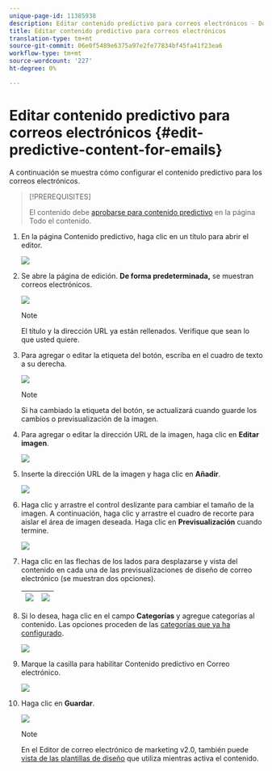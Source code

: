 ```yaml
---
unique-page-id: 11385938
description: Editar contenido predictivo para correos electrónicos - Documentos de marketing - Documentación del producto
title: Editar contenido predictivo para correos electrónicos
translation-type: tm+mt
source-git-commit: 06e0f5489e6375a97e2fe77834bf45fa41f23ea6
workflow-type: tm+mt
source-wordcount: '227'
ht-degree: 0%

---
```



# Editar contenido predictivo para correos electrónicos {#edit-predictive-content-for-emails}

A continuación se muestra cómo configurar el contenido predictivo para los correos electrónicos.

>[!PREREQUISITES]
>
>El contenido debe [aprobarse para contenido predictivo](/help/marketo/product-docs/predictive-content/working-with-all-content/approve-a-title-for-predictive-content.md) en la página Todo el contenido.

1. En la página Contenido predictivo, haga clic en un título para abrir el editor.

   ![](assets/image2017-10-3-9-3a30-3a25.png)

1. Se abre la página de edición. **De forma predeterminada,** se muestran correos electrónicos.

   ![](assets/image2017-10-3-9-3a31-3a18.png)

   >[!NOTE]
   >
   >El título y la dirección URL ya están rellenados. Verifique que sean lo que usted quiere.

1. Para agregar o editar la etiqueta del botón, escriba en el cuadro de texto a su derecha.

   ![](assets/image2017-10-3-9-3a32-3a18.png)

   >[!NOTE]
   >
   >Si ha cambiado la etiqueta del botón, se actualizará cuando guarde los cambios o previsualización de la imagen.

1. Para agregar o editar la dirección URL de la imagen, haga clic en **Editar imagen**.

   ![](assets/image2017-10-3-9-3a33-3a11.png)

1. Inserte la dirección URL de la imagen y haga clic en **Añadir**.

   ![](assets/five.png)

1. Haga clic y arrastre el control deslizante para cambiar el tamaño de la imagen. A continuación, haga clic y arrastre el cuadro de recorte para aislar el área de imagen deseada. Haga clic en **Previsualización** cuando termine.

   ![](assets/six.png)

1. Haga clic en las flechas de los lados para desplazarse y vista del contenido en cada una de las previsualizaciones de diseño de correo electrónico (se muestran dos opciones).

   | ![](assets/sevena.png) | ![](assets/sevenb.png) |
   |---|---|

1. Si lo desea, haga clic en el campo **Categorías** y agregue categorías al contenido. Las opciones proceden de las [categorías que ya ha configurado](/help/marketo/product-docs/predictive-content/getting-started/set-up-categories.md).

   ![](assets/eight.png)

1. Marque la casilla para habilitar Contenido predictivo en Correo electrónico.

   ![](assets/nine.png)

1. Haga clic en **Guardar**.

   ![](assets/save.png)

   >[!NOTE]
   >
   >En el Editor de correo electrónico de marketing v2.0, también puede [vista de las plantillas de diseño](/help/marketo/product-docs/predictive-content/enabling-predictive-content/enable-predictive-content-in-emails.md) que utiliza mientras activa el contenido.

